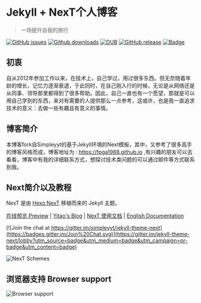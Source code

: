 # Jekyll + NexT个人博客

> 一场提升自我的旅行

[![GitHub issues](https://img.shields.io/github/issues/fpga1988/fpga1988.github.io.svg)](https://github.com/fpga1988/fpga1988.github.io/issues)
[![Github downloads](https://img.shields.io/github/downloads/fpga1988/fpga1988.github.io/total.svg)](https://github.com/fpga1988/fpga1988.github.io/releases/latest)
[![DUB](https://img.shields.io/dub/l/vibe-d.svg)](https://github.com/fpga1988/fpga1988.github.io/blob/master/LICENSE)
[![GitHub release](https://img.shields.io/github/release/fpga1988/fpga1988.github.io.svg)](https://github.com/fpga1988/fpga1988.github.io/releases)
[![Badge](https://img.shields.io/static/v1.svg?label=离场悲剧&message=离场悲剧&color=<9cf>)](https://fpga1988.github.io)

## 初衷
自从2012年参加工作以来，在技术上，自己学过，用过很多东西。但无奈随着年龄的增长，记忆力逐渐衰退，于此同时，在自己刚入行的时候，无论是从网络还是从同事、领导那里都得到了很多帮助。因此，自己一直也有一个愿望，那就是可以用自己学到的东西，来对有需要的人提供那么一点参考，这或许，也是我一直追求技术的意义：去做一些有趣且有意义的事情。


## 博客简介
本博客fork自Simpleyyt的基于Jekyll环境的Next模板，其中，又参考了很多高手的博客风格而成，博客地址为 : https://fpga1988.github.io ,有兴趣的朋友可以去看看，博客中有我的详细联系方式，想探讨技术类问题的可以通过邮件等方式联系到我。

## Next简介以及教程

NexT 是由 [Hexo NexT](https://github.com/iissnan/hexo-theme-next) 移植而来的 Jekyll 主题。<!--commit: f951075d9b739d26b42472431995fa68d08796aa-->

<a href="http://simpleyyt.github.io/jekyll-theme-next/" target="_blank">在线预览 Preview</a> | <a href="http://simpleyyt.com" target="_blank">Yitao's Blog</a> | <a href="http://theme-next.simpleyyt.com" target="_blank">NexT 使用文档</a> |  [English Documentation](README.en.md)

[![Join the chat at https://gitter.im/simpleyyt/jekyll-theme-next](https://badges.gitter.im/Join%20Chat.svg)](https://gitter.im/jekyll-theme-next/lobby?utm_source=badge&utm_medium=badge&utm_campaign=pr-badge&utm_content=badge)

![NexT Schemes](http://iissnan.com/nexus/next/next-schemes.jpg)


## 浏览器支持 Browser support

![Browser support](http://iissnan.com/nexus/next/browser-support.png)
